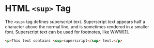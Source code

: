 # HTML `<sup>` Tag

The `<sup>` tag defines superscript text. Superscript text appears half a character above the normal line, and is sometimes rendered in a smaller font. Superscript text can be used for footnotes, like WWW[1].

```html
<p>This text contains <sup>superscript</sup> text.</p>
```
